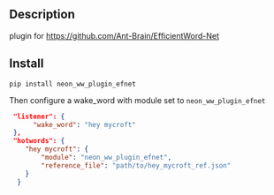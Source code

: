 ## Description

plugin for https://github.com/Ant-Brain/EfficientWord-Net

## Install

`pip install neon_ww_plugin_efnet`

Then configure a wake_word with module set to `neon_ww_plugin_efnet`

```json
 "listener": {
      "wake_word": "hey mycroft"
 },
 "hotwords": {
    "hey mycroft": {
        "module": "neon_ww_plugin_efnet",
        "reference_file": "path/to/hey_mycroft_ref.json"
    }
  }
 
```
